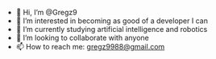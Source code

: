 - 👋 Hi, I’m @Gregz9
- 👀 I’m interested in becoming as good of a developer I can 
- 🌱 I’m currently studying artificial intelligence and robotics
- 💞️ I’m looking to collaborate with anyone
- 📫 How to reach me: gregz9988@gmail.com

<!---
Gregz9/Gregz9 is a ✨ special ✨ repository because its `README.md` (this file) appears on your GitHub profile.
You can click the Preview link to take a look at your changes.
--->
